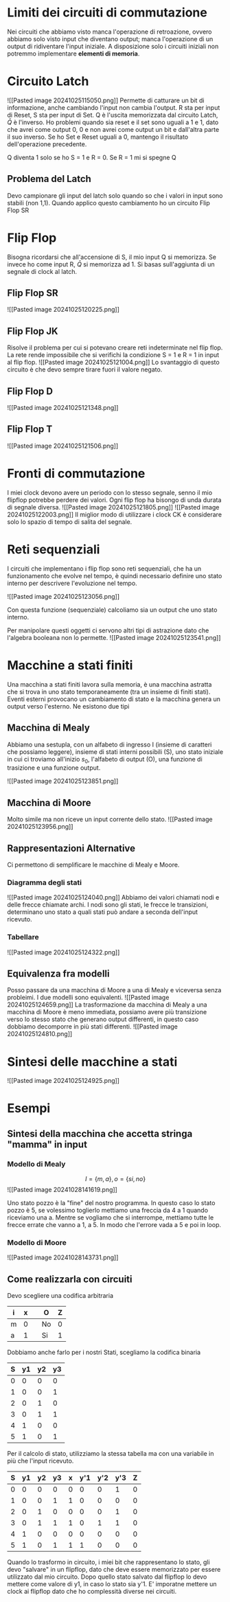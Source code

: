 # Limiti dei circuiti di commutazione

Nei circuiti che abbiamo visto manca l'operazione di retroazione, ovvero abbiamo solo visto input che diventano output; manca l'operazione di un output di ridiventare l'input iniziale.
A disposizione  solo i circuiti iniziali non potremmo implementare **elementi di memoria**.

# Circuito Latch
![[Pasted image 20241025115050.png]]
Permette di catturare un bit di informazione, anche cambiando l'input non cambia l'output.
R sta per input di Reset, S sta per input di Set. Q è l'uscita memorizzata dal circuito Latch, $\bar{Q}$ è l'inverso.
Ho problemi quando sia reset e il set sono uguali a 1 e 1, dato che avrei come output 0, 0 e non avrei come output un bit e dall'altra parte il suo inverso.
Se ho Set e Reset uguali a 0, mantengo il risultato dell'operazione precedente.

Q diventa 1 solo se ho S = 1 e R = 0. Se R = 1 mi si spegne Q
## Problema del Latch

Devo campionare gli input del latch solo quando so che i valori in input sono stabili (non 1,1).
Quando applico questo cambiamento ho un circuito Flip Flop SR

# Flip Flop

Bisogna ricordarsi che all'accensione di S, il mio input Q si memorizza. Se invece ho come input R, $\bar{Q}$ si memorizza ad 1.
Si basas sull'aggiunta di un segnale di clock al latch.

## Flip Flop SR
![[Pasted image 20241025120225.png]]

## Flip Flop JK
Risolve il problema per cui si potevano creare reti indeterminate nel flip flop.
La rete rende impossibile che si verifichi la condizione S = 1 e R = 1 in input al flip flop.
![[Pasted image 20241025121004.png]]
Lo svantaggio di questo circuito è che devo sempre tirare fuori il valore negato.

## Flip Flop D

![[Pasted image 20241025121348.png]]


## Flip Flop T
![[Pasted image 20241025121506.png]]

# Fronti di commutazione

I miei clock devono avere un periodo con lo stesso segnale, senno il mio flipflop potrebbe perdere dei valori. Ogni flip flop ha bisongo di unda durata di segnale diversa.
![[Pasted image 20241025121805.png]]
![[Pasted image 20241025122003.png]]
Il miglior modo di utilizzare i clock CK è considerare solo lo spazio di tempo di salita del segnale.

# Reti sequenziali

I circuiti che implementano i flip flop sono reti sequenziali, che ha un funzionamento che evolve nel tempo, è quindi necessario definire uno stato interno per descrivere l'evoluzione nel tempo.

![[Pasted image 20241025123056.png]]

Con questa funzione (sequenziale) calcoliamo sia un output che uno stato interno.

Per manipolare questi oggetti ci servono altri tipi di astrazione dato che l'algebra booleana non lo permette.
![[Pasted image 20241025123541.png]]

# Macchine a stati finiti
Una macchina a stati finiti lavora sulla memoria, è una macchina astratta che si trova in uno stato temporaneamente (tra un insieme di finiti stati). Eventi esterni provocano un cambiamento di stato e la macchina genera un output verso l'esterno. Ne esistono due tipi

## Macchina di Mealy
Abbiamo una sestupla, con un alfabeto di ingresso I (insieme di caratteri che possiamo leggere), insieme di stati interni possibili (S), uno stato iniziale in cui ci troviamo all'inizio $s_{0}$, l'alfabeto di output (O), una funzione di trasizione e una funzione output.

![[Pasted image 20241025123851.png]]

## Macchina di Moore

Molto simile ma non riceve un input corrente dello stato.
![[Pasted image 20241025123956.png]]


## Rappresentazioni Alternative
Ci permettono di semplificare le macchine di Mealy e Moore.

### Diagramma degli stati
![[Pasted image 20241025124040.png]]
Abbiamo dei valori chiamati nodi e delle frecce chiamate archi. I nodi sono gli stati, le frecce le transizioni, determinano uno stato a quali stati può andare a seconda dell'input ricevuto.

### Tabellare
![[Pasted image 20241025124322.png]]

## Equivalenza fra modelli

Posso passare da una macchina di Moore a una di Mealy e viceversa senza probleimi. I due modelli sono equivalenti.
![[Pasted image 20241025124659.png]]
La trasformazione da macchina di Mealy a una macchina di Moore è meno immediata, possiamo avere più transizione verso lo stesso stato che generano output differenti, in questo caso dobbiamo decomporre in più stati differenti.
![[Pasted image 20241025124810.png]]

# Sintesi delle macchine a stati
![[Pasted image 20241025124925.png]]

# Esempi

## Sintesi della macchina che accetta stringa "mamma" in input

### Modello di Mealy
$$I = \{m,a\}, o=\{si,no\}$$![[Pasted image 20241028141619.png]]

Uno stato pozzo è la "fine" del nostro programma.
In questo caso lo stato pozzo è 5, se volessimo toglierlo mettiamo una freccia da 4 a 1 quando riceviamo una a.
Mentre se vogliamo che si interrompe, mettiamo tutte le frecce errate che vanno a 1, a 5. In modo che l'errore vada a 5 e poi in loop.

### Modello di Moore
![[Pasted image 20241028143731.png]]


## Come realizzarla con circuiti
Devo scegliere una codifica arbitraria

| i   | x   |     | O   | Z   |
| --- | --- | --- | --- | --- |
| m   | 0   |     | No  | 0   |
| a   | 1   |     | Si  | 1   |

Dobbiamo anche farlo per i nostri Stati, scegliamo la codifica binaria


| S   | y1  | y2  | y3  |
| --- | --- | --- | --- |
| 0   | 0   | 0   | 0   |
| 1   | 0   | 0   | 1   |
| 2   | 0   | 1   | 0   |
| 3   | 0   | 1   | 1   |
| 4   | 1   | 0   | 0   |
| 5   | 1   | 0   | 1   |

Per il calcolo di stato, utilizziamo la stessa tabella ma con una variabile in più che l'input ricevuto.


| S   | y1  | y2  | y3  | x   | y'1 | y'2 | y'3 | Z   |
| --- | --- | --- | --- | --- | --- | --- | --- | --- |
| 0   | 0   | 0   | 0   | 0   | 0   | 0   | 1   | 0   |
| 1   | 0   | 0   | 1   | 1   | 0   | 0   | 0   | 0   |
| 2   | 0   | 1   | 0   | 0   | 0   | 0   | 1   | 0   |
| 3   | 0   | 1   | 1   | 1   | 0   | 1   | 1   | 0   |
| 4   | 1   | 0   | 0   | 0   | 0   | 0   | 0   | 0   |
| 5   | 1   | 0   | 1   | 1   | 1   | 0   | 0   | 0   |

Quando lo trasformo in circuito, i miei bit che rappresentano lo stato, gli devo "salvare" in un flipflop, dato che deve essere memorizzato per essere utilizzato dal mio circuito.
Dopo quello stato salvato dal flipflop lo devo mettere come valore di y1, in caso lo stato sia y'1.
E' imporatne mettere un clock ai flipflop dato che ho complessità diverse nei circuiti.